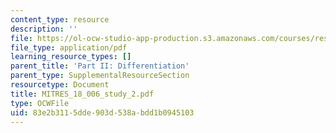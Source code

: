 ```yaml
---
content_type: resource
description: ''
file: https://ol-ocw-studio-app-production.s3.amazonaws.com/courses/res-18-006-calculus-revisited-single-variable-calculus-fall-2010/83e2b3115dde903d538abdd1b0945103_MITRES_18_006_study_2.pdf
file_type: application/pdf
learning_resource_types: []
parent_title: 'Part II: Differentiation'
parent_type: SupplementalResourceSection
resourcetype: Document
title: MITRES_18_006_study_2.pdf
type: OCWFile
uid: 83e2b311-5dde-903d-538a-bdd1b0945103
---
```

